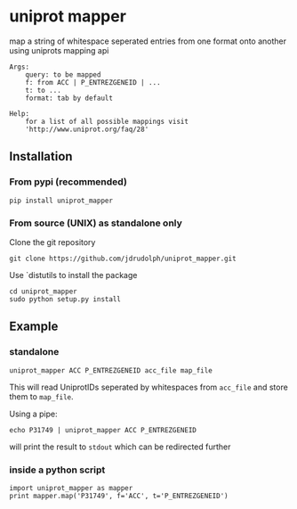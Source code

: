 # uniprot mapper

map a string of whitespace seperated entries from
one format onto another using uniprots mapping api

	Args:
		query: to be mapped
		f: from ACC | P_ENTREZGENEID | ...
		t: to ...
		format: tab by default

	Help:
		for a list of all possible mappings visit
		'http://www.uniprot.org/faq/28'

## Installation

### From pypi (recommended)
	pip install uniprot_mapper

### From source (UNIX) as standalone only
Clone the git repository

	git clone https://github.com/jdrudolph/uniprot_mapper.git

Use `distutils to install the package

	cd uniprot_mapper
	sudo python setup.py install

## Example

### standalone
	
	uniprot_mapper ACC P_ENTREZGENEID acc_file map_file

This will read UniprotIDs seperated by whitespaces 
from `acc_file` and store them to `map_file`.

Using a pipe:

	echo P31749 | uniprot_mapper ACC P_ENTREZGENEID

will print the result to `stdout` which can be redirected
further

### inside a python script

	import uniprot_mapper as mapper
	print mapper.map('P31749', f='ACC', t='P_ENTREZGENEID')
